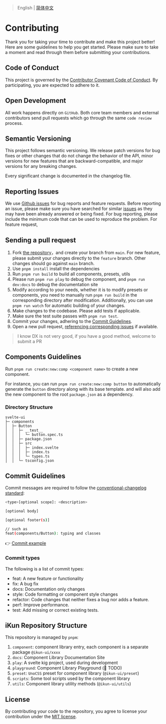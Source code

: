 > English | [简体中文](./CONTRIBUTING.zh-CN.md)

# Contributing

Thank you for taking your time to contribute and make this project better! Here are some guidelines to help you get started. Please make sure to take a moment and read through them before submitting your contributions.

## Code of Conduct

This project is governed by the [Contributor Covenant Code of Conduct](./CODE_OF_CONDUCT.md). By participating, you are expected to adhere to it.

## Open Development

All work happens directly on `GitHub`. Both core team members and external contributors send pull requests which go through the same `code review` process.

## Semantic Versioning

This project follows semantic versioning. We release patch versions for bug fixes or other changes that do not change the behavior of the API, minor versions for new features that are backward-compatible, and major versions for any breaking changes.

Every significant change is documented in the changelog file.

## Reporting Issues

We use [Github issues](https://github.com/ikun-svelte/ikun-ui/issues) for bug reports and feature requests. Before reporting an issue, please make sure you have searched for similar [issues](https://github.com/ikun-svelte/ikun-ui/issues) as they may have been already answered or being fixed. For bug reporting, please include the minimum code that can be used to reproduce the problem. For feature request,

## Sending a pull request

1. Fork [the repository](https://github.com/ikun-svelte/ikun-ui)，and create your branch from `main`. For new feature, please submit your changes directly to the `feature` branch. Other changes should go against `main` branch.
2. Use `pnpm install` install the dependencies
3. Run `pnpm run build` to build all components, presets, utils
4. Please run `pnpm run play` to debug the component, and `pnpm run dev:docs` to debug the documentation site
5. Modify according to your needs, whether it is to modify presets or components, you need to manually run `pnpm run build` in the corresponding directory after modification. Additionally, you can use `pnpm run watch` for automatic building of your changes.
6. Make changes to the codebase. Please add tests if applicable.
7. Make sure the test suite passes with `pnpm run test`.
8. Commit your changes, adhering to the [Commit Guidelines](#commit-guidelines).
9. Open a new pull request, [referencing corresponding issues](https://docs.github.com/en/issues/tracking-your-work-with-issues/linking-a-pull-request-to-an-issue#linking-a-pull-request-to-an-issue-using-a-keyword) if available.

> I know DX is not very good, if you have a good method, welcome to submit a PR

## Components Guidelines

Run `pnpm run create:new:comp <component name>` to create a new component.

For instance, you can run `pnpm run create:new:comp button` to automatically generate the `button` directory along with its base template. and will also add the new component to the root `package.json` as a dependency.

### Directory Structure

```
svelte-ui
├─ components
│  ├─ Button
│  │  ├─ __test__
│  │  │  └─ button.spec.ts
│  │  ├─ package.json
│  │  ├─ src
│  │  │  ├─ index.svelte
│  │  │  ├─ index.ts
│  │  │  └─ types.ts
│  │  └─ tsconfig.json
```

## Commit Guidelines

Commit messages are required to follow the [conventional-changelog standard](https://www.conventionalcommits.org/en/v1.0.0/):

```bash
<type>[optional scope]: <description>

[optional body]

[optional footer(s)]

// such as
feat(components/Button): typing and classes
```

👉 [Commit example](https://github.com/unocss/unocss/releases/tag/v0.39.0)

### Commit types

The following is a list of commit types:

- feat: A new feature or functionality
- fix: A bug fix
- docs: Documentation only changes
- style: Code formatting or component style changes
- refactor: Code changes that neither fixes a bug nor adds a feature.
- perf: Improve performance.
- test: Add missing or correct existing tests.

## iKun Repository Structure

This repository is managed by `pnpm`:

1. `component`: component library entry, each component is a separate package `@ikun-ui/xxxx`
2. `docs`: Component Library Documentation Site
3. `play`: A svelte kig project, used during development
4. `playground`: Component Library Playground (🚧 TODO)
5. `preset`: `UnoCSS` preset for component library (`@ikun-ui/preset`)
6. `scripts`: Some tool scripts used by the component library
7. `utils`: Component library utility methods (`@ikun-ui/utils`)

## License

By contributing your code to the repository, you agree to license your contribution under the [MIT license](./LICENSE).
